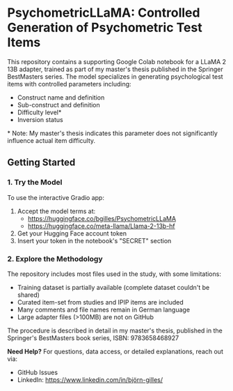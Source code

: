 # PsychometricLLaMA: Controlled Generation of Psychometric Test Items

This repository contains a supporting Google Colab notebook for a LLaMA 2 13B adapter, trained as part of my master's thesis published in the Springer BestMasters series.
The model specializes in generating psychological test items with controlled parameters including:
- Construct name and definition
- Sub-construct and definition
- Difficulty level*
- Inversion status

\* Note: My master's thesis indicates this parameter does not significantly influence actual item difficulty.

## Getting Started

### 1. Try the Model
To use the interactive Gradio app:
1. Accept the model terms at:
    - https://huggingface.co/bgilles/PsychometricLLaMA
    - https://huggingface.co/meta-llama/Llama-2-13b-hf
2. Get your Hugging Face account token
3. Insert your token in the notebook's "SECRET" section

### 2. Explore the Methodology
The repository includes most files used in the study, with some limitations:
- Training dataset is partially available (complete dataset couldn't be shared)
- Curated item-set from studies and IPIP items are included
- Many comments and file names remain in German language
- Large adapter files (>100MB) are not on GitHub

The procedure is described in detail in my master's thesis, published in the Springer's BestMasters book series, ISBN: 9783658468927

**Need Help?** For questions, data access, or detailed explanations, reach out via:
- GitHub Issues
- LinkedIn: https://www.linkedin.com/in/björn-gilles/

